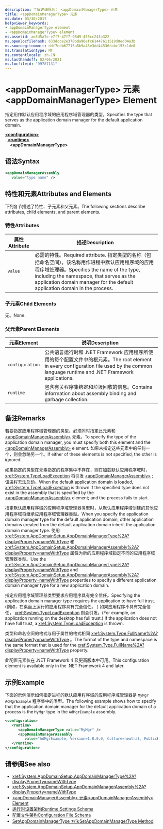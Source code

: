 ```yaml
---
description: 了解详细信息： <appDomainManagerType> 元素
title: <appDomainManagerType> 元素
ms.date: 03/30/2017
helpviewer_keywords:
- appDomainManagerType element
- <appDomainManagerType> element
ms.assetid: ae8d5a7e-e7f7-47f7-98d9-455cc243a322
ms.openlocfilehash: 633dcce2e370bda96efc61447611519d0ed04a3b
ms.sourcegitcommit: ddf7edb67715a5b9a45e3dd44536dabc153c1de0
ms.translationtype: MT
ms.contentlocale: zh-CN
ms.lasthandoff: 02/06/2021
ms.locfileid: "99787131"
---
```

# <a name="appdomainmanagertype-element"></a><span data-ttu-id="f917e-103">\<appDomainManagerType> 元素</span><span class="sxs-lookup"><span data-stu-id="f917e-103">\<appDomainManagerType> Element</span></span>

<span data-ttu-id="f917e-104">指定用作默认应用程序域的应用程序域管理器的类型。</span><span class="sxs-lookup"><span data-stu-id="f917e-104">Specifies the type that serves as the application domain manager for the default application domain.</span></span>  
  
[**\<configuration>**](../configuration-element.md)\
&nbsp;&nbsp;[**\<runtime>**](runtime-element.md)\
&nbsp;&nbsp;&nbsp;&nbsp;**\<appDomainManagerType>**  
  
## <a name="syntax"></a><span data-ttu-id="f917e-105">语法</span><span class="sxs-lookup"><span data-stu-id="f917e-105">Syntax</span></span>  
  
```xml  
<appDomainManagerAssembly
   value="type name" />  
```  
  
## <a name="attributes-and-elements"></a><span data-ttu-id="f917e-106">特性和元素</span><span class="sxs-lookup"><span data-stu-id="f917e-106">Attributes and Elements</span></span>  

 <span data-ttu-id="f917e-107">下列各节描述了特性、子元素和父元素。</span><span class="sxs-lookup"><span data-stu-id="f917e-107">The following sections describe attributes, child elements, and parent elements.</span></span>  
  
### <a name="attributes"></a><span data-ttu-id="f917e-108">特性</span><span class="sxs-lookup"><span data-stu-id="f917e-108">Attributes</span></span>  
  
|<span data-ttu-id="f917e-109">属性</span><span class="sxs-lookup"><span data-stu-id="f917e-109">Attribute</span></span>|<span data-ttu-id="f917e-110">描述</span><span class="sxs-lookup"><span data-stu-id="f917e-110">Description</span></span>|  
|---------------|-----------------|  
|`value`|<span data-ttu-id="f917e-111">必需的特性。</span><span class="sxs-lookup"><span data-stu-id="f917e-111">Required attribute.</span></span> <span data-ttu-id="f917e-112">指定类型的名称（包括命名空间），该名称用作进程中默认应用程序域的应用程序域管理器。</span><span class="sxs-lookup"><span data-stu-id="f917e-112">Specifies the name of the type, including the namespace, that serves as the application domain manager for the default application domain in the process.</span></span>|  
  
### <a name="child-elements"></a><span data-ttu-id="f917e-113">子元素</span><span class="sxs-lookup"><span data-stu-id="f917e-113">Child Elements</span></span>  

 <span data-ttu-id="f917e-114">无。</span><span class="sxs-lookup"><span data-stu-id="f917e-114">None.</span></span>  
  
### <a name="parent-elements"></a><span data-ttu-id="f917e-115">父元素</span><span class="sxs-lookup"><span data-stu-id="f917e-115">Parent Elements</span></span>  
  
|<span data-ttu-id="f917e-116">元素</span><span class="sxs-lookup"><span data-stu-id="f917e-116">Element</span></span>|<span data-ttu-id="f917e-117">说明</span><span class="sxs-lookup"><span data-stu-id="f917e-117">Description</span></span>|  
|-------------|-----------------|  
|`configuration`|<span data-ttu-id="f917e-118">公共语言运行时和 .NET Framework 应用程序所使用的每个配置文件中的根元素。</span><span class="sxs-lookup"><span data-stu-id="f917e-118">The root element in every configuration file used by the common language runtime and .NET Framework applications.</span></span>|  
|`runtime`|<span data-ttu-id="f917e-119">包含有关程序集绑定和垃圾回收的信息。</span><span class="sxs-lookup"><span data-stu-id="f917e-119">Contains information about assembly binding and garbage collection.</span></span>|  
  
## <a name="remarks"></a><span data-ttu-id="f917e-120">备注</span><span class="sxs-lookup"><span data-stu-id="f917e-120">Remarks</span></span>  

 <span data-ttu-id="f917e-121">若要指定应用程序域管理器的类型，必须同时指定此元素和 [\<appDomainManagerAssembly>](appdomainmanagerassembly-element.md) 元素。</span><span class="sxs-lookup"><span data-stu-id="f917e-121">To specify the type of the application domain manager, you must specify both this element and the [\<appDomainManagerAssembly>](appdomainmanagerassembly-element.md) element.</span></span> <span data-ttu-id="f917e-122">如果未指定这些元素中的任何一个，则会忽略另一个。</span><span class="sxs-lookup"><span data-stu-id="f917e-122">If either of these elements is not specified, the other is ignored.</span></span>  
  
 <span data-ttu-id="f917e-123">如果指定的类型在元素指定的程序集中不存在，则在加载默认应用程序域时， <xref:System.TypeLoadException> 将引发 [\<appDomainManagerAssembly>](appdomainmanagerassembly-element.md) ; 该进程无法启动。</span><span class="sxs-lookup"><span data-stu-id="f917e-123">When the default application domain is loaded, <xref:System.TypeLoadException> is thrown if the specified type does not exist in the assembly that is specified by the [\<appDomainManagerAssembly>](appdomainmanagerassembly-element.md) element; and the process fails to start.</span></span>  
  
 <span data-ttu-id="f917e-124">指定默认应用程序域的应用程序域管理器类型时，从默认应用程序域创建的其他应用程序域将继承应用程序域管理器类型。</span><span class="sxs-lookup"><span data-stu-id="f917e-124">When you specify the application domain manager type for the default application domain, other application domains created from the default application domain inherit the application domain manager type.</span></span> <span data-ttu-id="f917e-125">使用 <xref:System.AppDomainSetup.AppDomainManagerType%2A?displayProperty=nameWithType> 和 <xref:System.AppDomainSetup.AppDomainManagerAssembly%2A?displayProperty=nameWithType> 属性为新的应用程序域指定不同的应用程序域管理器类型。</span><span class="sxs-lookup"><span data-stu-id="f917e-125">Use the <xref:System.AppDomainSetup.AppDomainManagerType%2A?displayProperty=nameWithType> and <xref:System.AppDomainSetup.AppDomainManagerAssembly%2A?displayProperty=nameWithType> properties to specify a different application domain manager type for a new application domain.</span></span>  
  
 <span data-ttu-id="f917e-126">指定应用程序域管理器类型要求应用程序具有完全信任。</span><span class="sxs-lookup"><span data-stu-id="f917e-126">Specifying the application domain manager type requires the application to have full trust.</span></span> <span data-ttu-id="f917e-127"> (例如，在桌面上运行的应用程序具有完全信任。 ) 如果应用程序不具有完全信任， <xref:System.TypeLoadException> 则会引发。</span><span class="sxs-lookup"><span data-stu-id="f917e-127">(For example, an application running on the desktop has full trust.) If the application does not have full trust, a <xref:System.TypeLoadException> is thrown.</span></span>  
  
 <span data-ttu-id="f917e-128">类型和命名空间的格式与用于属性的格式相同 <xref:System.Type.FullName%2A?displayProperty=nameWithType> 。</span><span class="sxs-lookup"><span data-stu-id="f917e-128">The format of the type and namespace is the same format that is used for the <xref:System.Type.FullName%2A?displayProperty=nameWithType> property.</span></span>  
  
 <span data-ttu-id="f917e-129">此配置元素仅在 .NET Framework 4 及更高版本中可用。</span><span class="sxs-lookup"><span data-stu-id="f917e-129">This configuration element is available only in the .NET Framework 4 and later.</span></span>  
  
## <a name="example"></a><span data-ttu-id="f917e-130">示例</span><span class="sxs-lookup"><span data-stu-id="f917e-130">Example</span></span>  

 <span data-ttu-id="f917e-131">下面的示例演示如何指定进程的默认应用程序域的应用程序域管理器是 `MyMgr` `AdMgrExample` 程序集中的类型。</span><span class="sxs-lookup"><span data-stu-id="f917e-131">The following example shows how to specify that the application domain manager for the default application domain of a process is the `MyMgr` type in the `AdMgrExample` assembly.</span></span>  
  
```xml  
<configuration>  
   <runtime>  
      <appDomainManagerType value="MyMgr" />  
      <appDomainManagerAssembly
         value="AdMgrExample, Version=1.0.0.0, Culture=neutral, PublicKeyToken=6856bccf150f00b3" />  
   </runtime>  
</configuration>  
```  
  
## <a name="see-also"></a><span data-ttu-id="f917e-132">请参阅</span><span class="sxs-lookup"><span data-stu-id="f917e-132">See also</span></span>

- <xref:System.AppDomainSetup.AppDomainManagerType%2A?displayProperty=nameWithType>
- <xref:System.AppDomainSetup.AppDomainManagerAssembly%2A?displayProperty=nameWithType>
- [<span data-ttu-id="f917e-133">\<appDomainManagerAssembly> 元素</span><span class="sxs-lookup"><span data-stu-id="f917e-133">\<appDomainManagerAssembly> Element</span></span>](appdomainmanagerassembly-element.md)
- [<span data-ttu-id="f917e-134">运行时设置架构</span><span class="sxs-lookup"><span data-stu-id="f917e-134">Runtime Settings Schema</span></span>](index.md)
- [<span data-ttu-id="f917e-135">配置文件架构</span><span class="sxs-lookup"><span data-stu-id="f917e-135">Configuration File Schema</span></span>](../index.md)
- [<span data-ttu-id="f917e-136">SetAppDomainManagerType 方法</span><span class="sxs-lookup"><span data-stu-id="f917e-136">SetAppDomainManagerType Method</span></span>](../../../unmanaged-api/hosting/iclrcontrol-setappdomainmanagertype-method.md)
